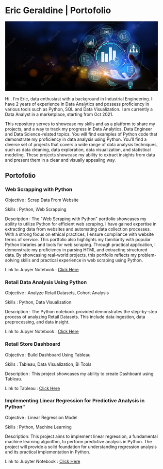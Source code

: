 # Eric Geraldine | Portofolio

![Alt text](https://github.com/ericger9/Data_Analytics/blob/main/data_bg.jpg)

Hi.. I'm Eric, data enthusiast with a background in Industrial Engineering. I have 2 years of experience in Data Analytics and possess proficiency in various tools such as Python, SQL and Data Visualization. I am currently a Data Analyst in a marketplace, starting from Oct 2021.

This repository serves to showcase my skills and as a platform to share my projects, and a way to track my progress in Data Analytics, Data Engineer and Data Science-related topics. You will find examples of Python code that demonstrate my proficiency in data analysis using Python. You'll find a diverse set of projects that covers a wide range of data analysis techniques, such as data cleaning, data exploration, data visualization, and statistical modeling. These projects showcase my ability to extract insights from data and present them in a clear and visually appealing way.

## Portofolio
### Web Scrapping with Python
Objective : Scrap Data From Website

Skills : Python, Web Scrapping

Description :
The "Web Scraping with Python" portfolio showcases my ability to utilize Python for efficient web scraping. I have gained expertise in extracting data from websites and automating data collection processes. With a strong focus on ethical practices, I ensure compliance with website terms of service. This portfolio also highlights my familiarity with popular Python libraries and tools for web scraping. Through practical application, I demonstrate my proficiency in parsing HTML and extracting structured data. By showcasing real-world projects, this portfolio reflects my problem-solving skills and practical experience in web scraping using Python.

Link to Jupyer Notebook : [Click Here](https://github.com/ericger9/Data_Analytics/blob/main/Portofolio%20Jupyter/01_Scrapper.ipynb)

### Retail Data Analysis Using Python
Objective : Analyze Retail Datasets, Cohort Analysis 

Skills : Python, Data Visualization

Description :
The Python notebook provided demonstrates the step-by-step process of analyzing Retail Datasets. This include data ingestion, data preprocessing, and data insight.

Link to Jupyer Notebook : [Click Here](https://github.com/ericger9/Data_Analytics/blob/main/Portofolio%20Jupyter/02_Retail.ipynb)

### Retail Store Dashboard
Objective : Build Dashboard Using Tableau

Skills : Tableau, Data Visualization, BI Tools

Description : 
This project showcases my ability to create Dashboard using Tableau.

Link to Tableau : [Click Here](https://public.tableau.com/views/RetailStoreMonthlyPerformanceDashboard/Dashboard1?:language=en-US&:display_count=n&:origin=viz_share_link)

### Implementing Linear Regression for Predictive Analysis in Python"
Objective : Linear Regression Model

Skills : Python, Machine Learning

Description: 
This project aims to implement linear regression, a fundamental machine learning algorithm, to perform predictive analysis in Python. The project will provide a solid foundation for understanding regression analysis and its practical implementation in Python.

Link to Jupyter Notebook : [Click Here](https://github.com/ericger9/Data_Analytics/blob/main/Portofolio%20Jupyter/03_Linear%20Regression.ipynb)
